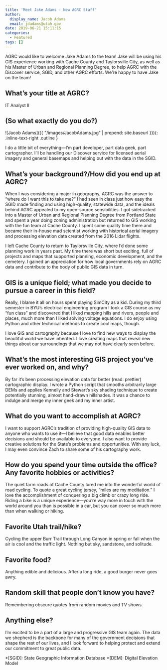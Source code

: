 ```yaml
---
title: 'Meet Jake Adams - New AGRC Staff'
author:
  display_name: Jacob Adams
  email: jdadams@utah.gov
date: 2019-06-21 15:11:15
categories:
  - Featured
tags: []
---
```

AGRC would like to welcome Jake Adams to the team! Jake will be using his GIS experience working with Cache County and Taylorsville City, as well as his Master of Urban and Regional Planning Degree, to help AGRC with the Discover service, SGID, and other AGRC efforts. We're happy to have Jake on the team! 

## What’s your title at AGRC? 

IT Analyst II

## (So what exactly do you do?)

![Jacob Adams]({{ "/images/JacobAdams.jpg" | prepend: site.baseurl }}){: .inline-text-right .outline }

I do a little bit of everything—I’m part developer, part data geek, part cartographer. I’ll be handling our Discover service for licensed aerial imagery and general basemaps and helping out with the data in the SGID.

## What’s your background?/How did you end up at AGRC? 

When I was considering a major in geography, AGRC was the answer to “where do I want this to take me?” I had seen in class just how easy the SGID made finding and using high-quality, statewide data, and the ideals behind AGRC appealed to my open-source sensibilities. I got sidetracked into a Master of Urban and Regional Planning Degree from Portland State and spent a year doing zoning administration but returned to GIS working with the fun team at Cache County. I spent some quality time there and became their in-house mad scientist working with historical aerial imagery and processing elevation data created from the 2016 Lidar flights.

I left Cache County to return to Taylorsville City, where I’d done some planning work in years past. My time there was short but exciting, full of projects and maps that supported planning, economic development, and the cemetery. I gained an appreciation for how local governments rely on AGRC data and contribute to the body of public GIS data in turn.

## GIS is a unique field; what made you decide to pursue a career in this field? 

Really, I blame it all on hours spent playing SimCity as a kid. During my third semester in BYU’s electrical engineering program I took a GIS course as my “fun class” and discovered that I liked mapping hills and rivers, people and places, much more than I liked solving voltage equations. I do enjoy using Python and other technical methods to create cool maps, though.

I love GIS and cartography because I love to find new ways to display the beautiful world we have inherited. I love creating maps that reveal new things about our surroundings that we may not have clearly seen before.

## What’s the most interesting GIS project you’ve ever worked on, and why? 

By far it’s been processing elevation data for better (read: prettier) cartographic display. I wrote a Python script that smooths arbitrarily large DEMs and applies Kennelly and Stewart’s sky shading technique to create potentially stunning, almost hand-drawn hillshades. It was a chance to indulge and merge my inner geek and my inner artist.

## What do you want to accomplish at AGRC? 

I want to support AGRC’s tradition of providing high-quality GIS data to anyone who wants to use it—I believe that good data enables better decisions and should be available to everyone. I also want to provide creative solutions for the State’s problems and opportunities. With any luck, I may even convince Zach to share some of his cartography work. 

## How do you spend your time outside the office? Any favorite hobbies or activities? 

The quiet farm roads of Cache County lured me into the wonderful world of road cycling. To quote a great cycling jersey, “miles are my meditation.” I love the accomplishment of conquering a big climb or crazy long ride. Riding a bike is a unique experience—you’re way more in touch with the world around you than is possible in a car, but you can cover so much more than when walking or hiking.

## Favorite Utah trail/hike? 

Cycling the upper Burr Trail through Long Canyon in spring or fall when the air is cool and the traffic light. Nothing but sky, sandstone, and solitude.

## Favorite food? 

Anything edible and delicious. After a long ride, a good burger never goes awry.

## Random skill that people don’t know you have?

Remembering obscure quotes from random movies and TV shows. 

## Anything else? 

I’m excited to be a part of a large and progressive GIS team again. The data we shepherd is the backbone for many of the government decisions that shape the rest of our lives, and I look forward to helping protect and extend our commitment to great public data.

*[SGID]: State Geographic Information Database
*[DEM]: Digital Elevation Model
